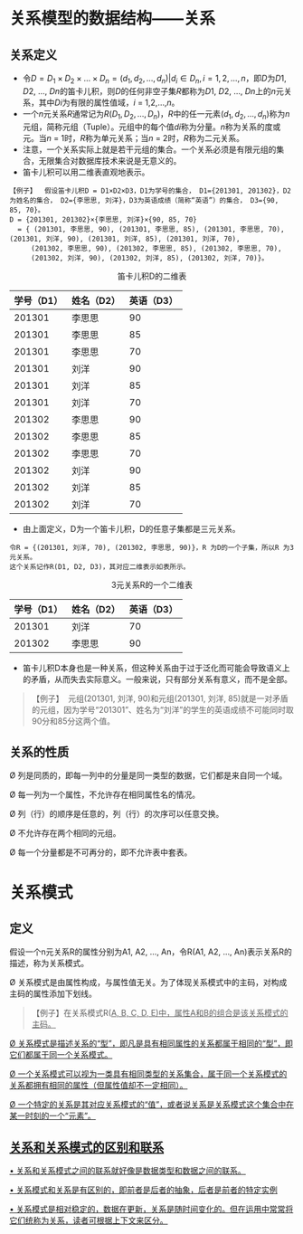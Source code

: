 # 关系模型的数据结构——关系

## 关系定义

+ 令$D = D_1×D_2×…×D_n = {(d_1, d_2,…, d_n) | d_i∈D_n ,  i = 1,2,…,n}$，即*D*为*D*1, *D*2, …, *Dn*的笛卡儿积，则*D*的任何非空子集*R*都称为*D*1, *D*2, …, *Dn*上的*n*元关系，其中*Di*为有限的属性值域，*i* = 1,2,…,*n*。
+ 一个*n*元关系*R*通常记为$R(D_1, D_2, …, D_n)$，*R*中的任一元素$(d_1, d_2,…, d_n)$称为*n*元组，简称元组（Tuple）。元组中的每个值*di*称为分量。*n*称为关系的度或元。当*n* = 1时，*R*称为单元关系；当*n* = 2时，*R*称为二元关系。
+ 注意，一个关系实际上就是若干元组的集合。一个关系必须是有限元组的集合，无限集合对数据库技术来说是无意义的。
+ 笛卡儿积可以用二维表直观地表示。

```
【例子】  假设笛卡儿积D = D1×D2×D3，D1为学号的集合， D1={201301, 201302}，D2为姓名的集合， D2={李思思, 刘洋}，D3为英语成绩（简称“英语”）的集合， D3={90, 85, 70}。
D = {201301, 201302}×{李思思, 刘洋}×{90, 85, 70}
  = { (201301, 李思思, 90), (201301, 李思思, 85), (201301, 李思思, 70),                                 (201301, 刘洋, 90), (201301, 刘洋, 85), (201301, 刘洋, 70),
 　　 (201302, 李思思, 90), (201302, 李思思, 85), (201302, 李思思, 70),
 　　 (201302, 刘洋, 90), (201302, 刘洋, 85), (201302, 刘洋, 70)}。
```

<center>笛卡儿积D的二维表</center>

| 学号（D1） | 姓名（D2） | 英语（D3） |
| ---------- | ---------- | ---------- |
| 201301     | 李思思     | 90         |
| 201301     | 李思思     | 85         |
| 201301     | 李思思     | 70         |
| 201301     | 刘洋       | 90         |
| 201301     | 刘洋       | 85         |
| 201301     | 刘洋       | 70         |
| 201302     | 李思思     | 90         |
| 201302     | 李思思     | 85         |
| 201302     | 李思思     | 70         |
| 201302     | 刘洋       | 90         |
| 201302     | 刘洋       | 85         |
| 201302     | 刘洋       | 70         |

+ 由上面定义，D为一个笛卡儿积，D的任意子集都是三元关系。

```
令R = {(201301, 刘洋, 70), (201302, 李思思, 90)}，R 为D的一个子集，所以R 为3元关系。
这个关系记作R(D1, D2, D3)，其对应二维表示如表所示。
```

<center>3元关系R的一个二维表</center>

| 学号（D1） | 姓名（D2） | 英语（D3） |
| ---------- | ---------- | ---------- |
| 201301     | 刘洋       | 70         |
| 201302     | 李思思     | 90         |

+ 笛卡儿积D本身也是一种关系，但这种关系由于过于泛化而可能会导致语义上的矛盾，从而失去实际意义。一般来说，只有部分关系有意义，而不是全部。

> 【例子】  元组(201301, 刘洋, 90)和元组(201301, 刘洋, 85)就是一对矛盾的元组，因为学号“201301”、姓名为“刘洋”的学生的英语成绩不可能同时取90分和85分这两个值。





##  关系的性质

Ø 列是同质的，即每一列中的分量是同一类型的数据，它们都是来自同一个域。

Ø 每一列为一个属性，不允许存在相同属性名的情况。

Ø 列（行）的顺序是任意的，列（行）的次序可以任意交换。

Ø 不允许存在两个相同的元组。

Ø 每一个分量都是不可再分的，即不允许表中套表。

 

# 关系模式

##  定义

假设一个n元关系R的属性分别为A1, A2, …, An，令R(A1, A2, …, An)表示关系R的描述，称为关系模式。



Ø  关系模式是由属性构成，与属性值无关。为了体现关系模式中的主码，对构成主码的属性添加下划线。

> 【例子】在关系模式R(<u>A, B,<u> C, D, E)中，属性A和B的组合是该关系模式的主码。

Ø  关系模式是描述关系的“型”，即凡是具有相同属性的关系都属于相同的“型”，即它们都属于同一个关系模式。

Ø  一个关系模式可以视为一类具有相同类型的关系集合，属于同一个关系模式的关系都拥有相同的属性（但属性值却不一定相同）。

Ø  一个特定的关系是其对应关系模式的“值”，或者说关系是关系模式这个集合中在某一时刻的一个“元素”。



## 关系和关系模式的区别和联系

•            关系和关系模式之间的联系就好像是数据类型和数据之间的联系。

•            关系模式和关系是有区别的，即前者是后者的抽象，后者是前者的特定实例

•            关系模式是相对稳定的，数据在更新，关系是随时间变化的。但在运用中常常将它们统称为关系，读者可根据上下文来区分。

 

 

 


























